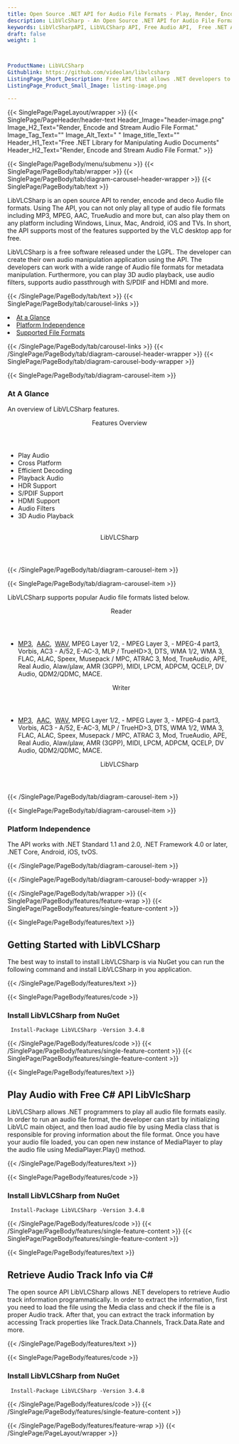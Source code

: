 ```yaml
---
title: Open Source .NET API for Audio File Formats - Play, Render, Encode, and Stream Audio File Formats
description: LibVlcSharp - An Open Source .NET API for Audio File Format. Play, Convert, Encode, Decode, & Manipulate Audio File Formats.
keywords: LibVlcSharpAPI, LibVLCSharp API, Free Audio API,  Free .NET API, Free MP3 API, Open Source MP3 API, Free MP3 Audio, Open Source AAC API, MPEG, TrueAudio, AMR, DV Audio, DTS, AC3, MPEG Layer 3, WAV C#, MP3 C#, free MP3 C#, OpenSource Audio API
draft: false
weight: 1



ProductName: LibVLCSharp
Githublink: https://github.com/videolan/libvlcsharp
ListingPage_Short_Description: Free API that allows .NET developers to to play, record, render, stream, encode, convert & manipulate Audio File Formats.
ListingPage_Product_Small_Image: listing-image.png 

---
```


{{< SinglePage/PageLayout/wrapper >}}
{{< SinglePage/PageHeader/header-text
Header_Image="header-image.png"
Image_H2_Text="Render, Encode and Stream Audio File Format."
Image_Tag_Text=""
Image_Alt_Text=" "
Image_title_Text=""
Header_H1_Text="Free .NET Library for Manipulating Audio Documents"
Header_H2_Text="Render, Encode and Stream Audio File Format." >}}

{{< SinglePage/PageBody/menu/submenu >}}
{{< SinglePage/PageBody/tab/wrapper >}}
{{< SinglePage/PageBody/tab/diagram-carousel-header-wrapper >}}
{{< SinglePage/PageBody/tab/text >}}



<p>LibVLCSharp is an open source API to render, encode and deco Audio file formats. Using The API, you can not only play all type of audio file formats including MP3, MPEG, AAC, TrueAudio and more but, can also play them on any platform including Windows, Linux, Mac, Android, iOS and TVs. In short, the API supports most of the features supported by the VLC desktop app for free.</p>
<p>LibVLCSharp is a free software released under the LGPL. The developer can create their own audio manipulation application using the API. The developers can work with a wide range of Audio file formats for metadata manipulation. Furthermore, you can play 3D audio playback, use audio filters, supports audio passthrough with S/PDIF and HDMI and more.</p>

{{< /SinglePage/PageBody/tab/text >}}
{{< SinglePage/PageBody/tab/carousel-links >}}

<li data-target="#diagramcarousel" data-slide-to="0"><a href="#">At a Glance</a></li>
<li data-target="#diagramcarousel" data-slide-to="2"><a href="#">Platform Independence</a></li>
<li data-target="#diagramcarousel" data-slide-to="1"><a class="activetab" href="#">Supported File Formats</a></li>


{{< /SinglePage/PageBody/tab/carousel-links >}}
{{< /SinglePage/PageBody/tab/diagram-carousel-header-wrapper >}}
{{< SinglePage/PageBody/tab/diagram-carousel-body-wrapper >}}

{{< SinglePage/PageBody/tab/diagram-carousel-item >}}
<h3>At A Glance</h3>
<p>An overview of LibVLCSharp features.</p>
<div class="diagram1 d1-poi">
<div class="d1-row">
<div class="d1-col d1-left"><header>Features Overview</header>
<ul>
<li>Play Audio</li>
<li>Cross Platform</li>
<li>Efficient Decoding</li>
<li>Playback Audio</li>
<li>HDR Support</li>
<li>S/PDIF Support</li>
<li>HDMI Support</li>
<li>Audio Filters</li>
<li>3D Audio Playback</li>
</ul>
</div>
<!--/left-->
<div class="d1-col d1-right"> </div>
</div>
<div class="d1-logo" style="border: none;"><header>LibVLCSharp</header><footer><small></small></footer></div>
<!--/logo--></div>
<!--/diagram1-->
{{< /SinglePage/PageBody/tab/diagram-carousel-item >}}

{{< SinglePage/PageBody/tab/diagram-carousel-item >}}
<p>LibVLCSharp supports popular Audio file formats listed below.</p>
<div class="diagram1 d2  d1-poi">
<div class="d1-row">
<div class="d1-col d1-left"><header><i class="fa fa-arrows-v "> </i> Reader</header>
<ul>
<li><a href="https://docs.fileformat.com/audio/mp3/">MP3</a>,  <a href="https://docs.fileformat.com/audio/aac/">AAC</a>,  <a href="https://docs.fileformat.com/audio/wav/">WAV</a>, MPEG Layer 1/2, - MPEG Layer 3, - MPEG-4 part3, Vorbis, AC3 - A/52, E-AC-3, MLP / TrueHD&gt;3, DTS, WMA 1/2, WMA 3, FLAC, ALAC, Speex, Musepack / MPC, ATRAC 3, Mod, TrueAudio, APE, Real Audio, Alaw/µlaw, AMR (3GPP), MIDI, LPCM, ADPCM, QCELP, DV Audio, QDM2/QDMC, MACE.</li>
</ul>
</div>
<!--/left-->
<div class="d1-col d1-right"><header><i class="fa  fa-long-arrow-down"> </i> Writer</header>
<ul>
<li><a href="https://docs.fileformat.com/audio/mp3/">MP3</a>,  <a href="https://docs.fileformat.com/audio/aac/">AAC</a>,  <a href="https://docs.fileformat.com/audio/wav/">WAV</a>, MPEG Layer 1/2, - MPEG Layer 3, - MPEG-4 part3, Vorbis, AC3 - A/52, E-AC-3, MLP / TrueHD&gt;3, DTS, WMA 1/2, WMA 3, FLAC, ALAC, Speex, Musepack / MPC, ATRAC 3, Mod, TrueAudio, APE, Real Audio, Alaw/µlaw, AMR (3GPP), MIDI, LPCM, ADPCM, QCELP, DV Audio, QDM2/QDMC, MACE.</li>
</ul>
</div>
<!--/right--></div>
<!--/row-->
<div class="d1-logo" style="border: none;"><header>LibVLCSharp</header><footer><small></small></footer></div>
<!--/logo--></div>
<!--/diagram2-->
{{< /SinglePage/PageBody/tab/diagram-carousel-item >}}

{{< SinglePage/PageBody/tab/diagram-carousel-item >}}
<h3>Platform Independence</h3>
<p>The API works with .NET Standard 1.1 and 2.0, .NET Framework 4.0 or later, .NET Core, Android, iOS, tvOS.</p>
{{< /SinglePage/PageBody/tab/diagram-carousel-item >}}

{{< /SinglePage/PageBody/tab/diagram-carousel-body-wrapper >}}

{{< /SinglePage/PageBody/tab/wrapper >}}
{{< SinglePage/PageBody/features/feature-wrap >}}
{{< SinglePage/PageBody/features/single-feature-content >}}

{{< SinglePage/PageBody/features/text >}}
<h2 class="h2title">Getting Started with LibVLCSharp</h2>
<p>The best way to install to install LibVLCSharp is via NuGet you can run the following command and install LibVLCSharp in you application.</p>
{{< /SinglePage/PageBody/features/text >}}

{{< SinglePage/PageBody/features/code >}}
<h3>Install LibVLCSharp from NuGet</h3>
<pre><code class="html"> Install-Package LibVLCSharp -Version 3.4.8</code></pre>


{{< /SinglePage/PageBody/features/code >}}
{{< /SinglePage/PageBody/features/single-feature-content >}}
{{< SinglePage/PageBody/features/single-feature-content >}}

{{< SinglePage/PageBody/features/text >}}
<h2 class="h2title">Play Audio with Free C# API LibVlcSharp</h2>
<p>LibVLCSharp allows .NET programmers to play all audio file formats easily. In order to run an audio file format, the developer can start by initializing LibVLC main object, and then load audio file by using Media class that is responsible for proving information about the file format. Once you have your audio file loaded, you can open new instance of MediaPlayer to play the audio file using MediaPlayer.Play() method.</p>

{{< /SinglePage/PageBody/features/text >}}

{{< SinglePage/PageBody/features/code >}}
<h3>Install LibVLCSharp from NuGet</h3>
<pre><code class="html"> Install-Package LibVLCSharp -Version 3.4.8</code></pre>


{{< /SinglePage/PageBody/features/code >}}
{{< /SinglePage/PageBody/features/single-feature-content >}}
{{< SinglePage/PageBody/features/single-feature-content >}}

{{< SinglePage/PageBody/features/text >}}
<h2 class="h2title">Retrieve Audio Track Info via C#</h2>
<p>The open source API LibVLCSharp allows .NET developers to retrieve Audio track information programmatically. In order to extract the information, first you need to load the file using the Media class and check if the file is a proper Audio track. After that, you can extract the track information by accessing Track properties like Track.Data.Channels, Track.Data.Rate and more.</p>

{{< /SinglePage/PageBody/features/text >}}

{{< SinglePage/PageBody/features/code >}}
<h3>Install LibVLCSharp from NuGet</h3>
<pre><code class="html"> Install-Package LibVLCSharp -Version 3.4.8</code></pre>


{{< /SinglePage/PageBody/features/code >}}
{{< /SinglePage/PageBody/features/single-feature-content >}}

{{< /SinglePage/PageBody/features/feature-wrap >}}
{{< /SinglePage/PageLayout/wrapper >}}
